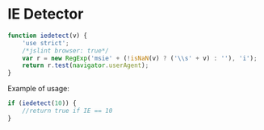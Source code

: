 IE Detector
=================

```javascript
function iedetect(v) {
    'use strict';
    /*jslint browser: true*/
    var r = new RegExp('msie' + (!isNaN(v) ? ('\\s' + v) : ''), 'i');
    return r.test(navigator.userAgent);
}
```
Example of usage:

```javascript
if (iedetect(10)) {
	//return true if IE == 10
}
```